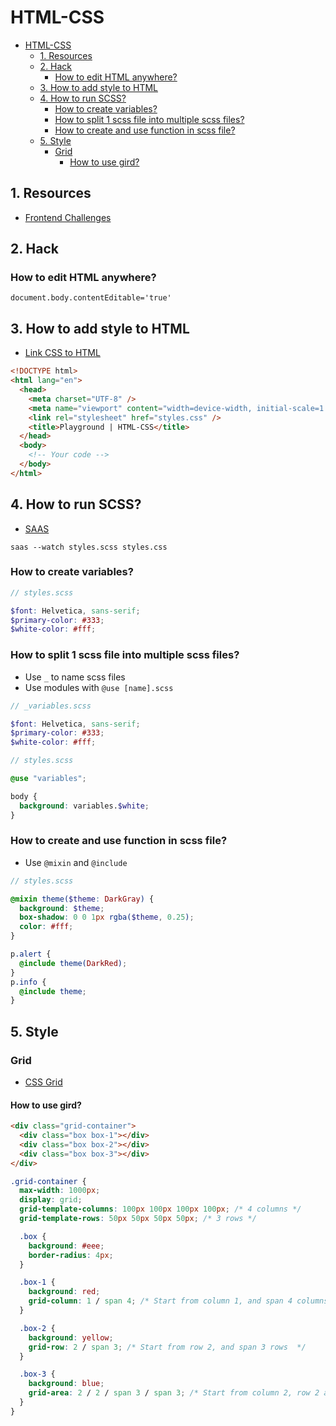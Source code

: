 # HTML-CSS

- [HTML-CSS](#html-css)
  - [1. Resources](#1-resources)
  - [2. Hack](#2-hack)
    - [How to edit HTML anywhere?](#how-to-edit-html-anywhere)
  - [3. How to add style to HTML](#3-how-to-add-style-to-html)
  - [4. How to run SCSS?](#4-how-to-run-scss)
    - [How to create variables?](#how-to-create-variables)
    - [How to split 1 scss file into multiple scss files?](#how-to-split-1-scss-file-into-multiple-scss-files)
    - [How to create and use function in scss file?](#how-to-create-and-use-function-in-scss-file)
  - [5. Style](#5-style)
    - [Grid](#grid)
      - [How to use gird?](#how-to-use-gird)

## 1. Resources

- [Frontend Challenges](https://www.frontendmentor.io)

## 2. Hack

### How to edit HTML anywhere?

`document.body.contentEditable='true'`

## 3. How to add style to HTML

- [Link CSS to HTML](https://www.freecodecamp.org/news/how-to-link-css-to-html/)

```html
<!DOCTYPE html>
<html lang="en">
  <head>
    <meta charset="UTF-8" />
    <meta name="viewport" content="width=device-width, initial-scale=1.0" />
    <link rel="stylesheet" href="styles.css" />
    <title>Playground | HTML-CSS</title>
  </head>
  <body>
    <!-- Your code -->
  </body>
</html>
```

## 4. How to run SCSS?

- [SAAS](https://sass-lang.com/guide/)

`saas --watch styles.scss styles.css`

### How to create variables?

```scss
// styles.scss

$font: Helvetica, sans-serif;
$primary-color: #333;
$white-color: #fff;
```

### How to split 1 scss file into multiple scss files?

- Use `_` to name scss files
- Use modules with `@use [name].scss`

```scss
// _variables.scss

$font: Helvetica, sans-serif;
$primary-color: #333;
$white-color: #fff;
```

```scss
// styles.scss

@use "variables";

body {
  background: variables.$white;
}
```

### How to create and use function in scss file?

- Use `@mixin` and `@include`

```scss
// styles.scss

@mixin theme($theme: DarkGray) {
  background: $theme;
  box-shadow: 0 0 1px rgba($theme, 0.25);
  color: #fff;
}

p.alert {
  @include theme(DarkRed);
}
p.info {
  @include theme;
}
```

## 5. Style

### Grid

- [CSS Grid](https://www.w3schools.com/css/css_grid.asp)

#### How to use gird?

```html
<div class="grid-container">
  <div class="box box-1"></div>
  <div class="box box-2"></div>
  <div class="box box-3"></div>
</div>
```

```css
.grid-container {
  max-width: 1000px;
  display: grid;
  grid-template-columns: 100px 100px 100px 100px; /* 4 columns */
  grid-template-rows: 50px 50px 50px 50px; /* 3 rows */

  .box {
    background: #eee;
    border-radius: 4px;
  }

  .box-1 {
    background: red;
    grid-column: 1 / span 4; /* Start from column 1, and span 4 columns  */
  }

  .box-2 {
    background: yellow;
    grid-row: 2 / span 3; /* Start from row 2, and span 3 rows  */
  }

  .box-3 {
    background: blue;
    grid-area: 2 / 2 / span 3 / span 3; /* Start from column 2, row 2 and span 3 columns, 3 rows  */
  }
}
```
